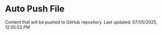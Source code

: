 # Auto Push File

Content that will be pushed to GitHub repository.
Last updated: 07/05/2025, 12:05:53 PM
